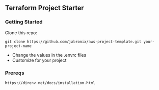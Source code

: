 ## Terraform Project Starter

### Getting Started

Clone this repo:

```shell
git clone https://github.com/jabronix/aws-project-template.git your-project-name
```

*  Change the values in the .envrc files
*  Customize for your project

### Prereqs

```shell script
https://direnv.net/docs/installation.html
```
